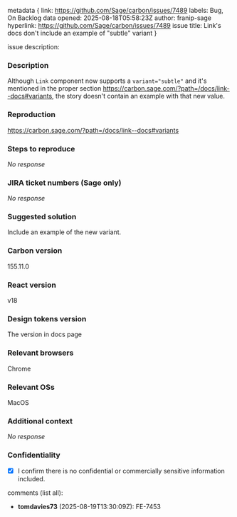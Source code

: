 metadata {
link: https://github.com/Sage/carbon/issues/7489
labels: Bug, On Backlog
data opened: 2025-08-18T05:58:23Z
author: franip-sage
hyperlink: https://github.com/Sage/carbon/issues/7489
issue title: Link's docs don't include an example of "subtle" variant
}

issue description:
### Description

Although `Link` component now supports a `variant="subtle"` and it's mentioned in the proper section https://carbon.sage.com/?path=/docs/link--docs#variants, the story doesn't contain an example with that new value.

### Reproduction

https://carbon.sage.com/?path=/docs/link--docs#variants

### Steps to reproduce

_No response_

### JIRA ticket numbers (Sage only)

_No response_

### Suggested solution

Include an example of the new variant.

### Carbon version

155.11.0

### React version

v18

### Design tokens version

The version in docs page

### Relevant browsers

Chrome

### Relevant OSs

MacOS

### Additional context

_No response_

### Confidentiality

- [x] I confirm there is no confidential or commercially sensitive information included.

comments (list all):
- **tomdavies73** (2025-08-19T13:30:09Z):
  FE-7453


